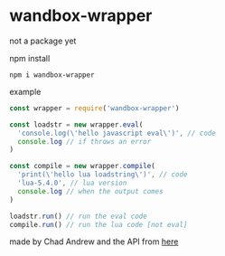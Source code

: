 # wandbox-wrapper
not a package yet

npm install
```
npm i wandbox-wrapper
```
example
```js
const wrapper = require('wandbox-wrapper')

const loadstr = new wrapper.eval(
  'console.log(\'hello javascript eval\')', // code
  console.log // if throws an error
)

const compile = new wrapper.compile(
  'print(\'hello lua loadstring\')', // code
  'lua-5.4.0', // lua version
  console.log // when the output comes
)

loadstr.run() // run the eval code
compile.run() // run the lua code [not eval]
```
made by Chad Andrew and the API from [here](https://github.com/melpon)
